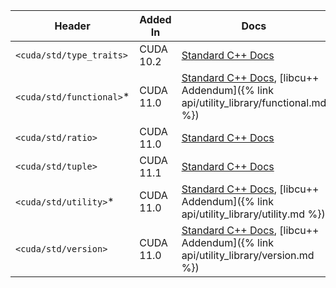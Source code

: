 | Header                   | Added In  | Docs |
|--------------------------|-----------|------|
| `<cuda/std/type_traits>` | CUDA 10.2 | [Standard C++ Docs](https://en.cppreference.com/w/cpp/header/type_traits) |
| `<cuda/std/functional>`* | CUDA 11.0 | [Standard C++ Docs](https://en.cppreference.com/w/cpp/header/functional), [libcu++ Addendum]({% link api/utility_library/functional.md %}) |
| `<cuda/std/ratio>`       | CUDA 11.0 | [Standard C++ Docs](https://en.cppreference.com/w/cpp/header/ratio) |
| `<cuda/std/tuple>`       | CUDA 11.1 | [Standard C++ Docs](https://en.cppreference.com/w/cpp/header/tuple) |
| `<cuda/std/utility>`*    | CUDA 11.0 | [Standard C++ Docs](https://en.cppreference.com/w/cpp/header/utility), [libcu++ Addendum]({% link api/utility_library/utility.md %}) |
| `<cuda/std/version>`     | CUDA 11.0 | [Standard C++ Docs](https://en.cppreference.com/w/cpp/header/version), [libcu++ Addendum]({% link api/utility_library/version.md %}) |

